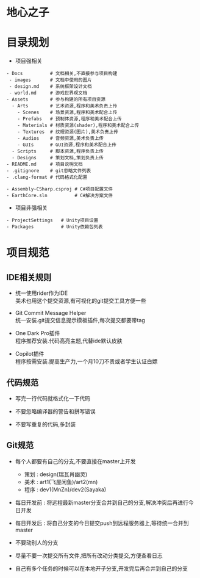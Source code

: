 ﻿# 地心之子

# 目录规划

- 项目强相关

```text
- Docs          # 文档相关,不直接参与项目构建
 - images       # 文档中使用的图片
 - design.md    # 系统框架设计文档
 - world.md     # 游戏世界观文档
- Assets        # 参与构建的所有项目资源
  - Arts        # 艺术资源,程序和美术负责上传
    - Scenes    # 场景资源,程序和美术配合上传
    - Prefabs   # 预制体资源,程序和美术配合上传
    - Materials # 材质资源(shader),程序和美术配合上传
    - Textures  # 纹理资源(图片),美术负责上传
    - Audios    # 音频资源,美术负责上传
    - GUIs      # GUI资源,程序和美术配合上传
  - Scripts     # 脚本资源,程序负责上传
  - Designs     # 策划文档,策划负责上传
- README.md     # 项目说明文档
- .gitignore    # git忽略文件列表
- .clang-format # 代码格式化配置

- Assembly-CSharp.csproj # C#项目配置文件
- EarthCore.sln          # C#解决方案文件
```

- 项目非强相关

```text
- ProjectSettings   # Unity项目设置
- Packages          # Unity依赖包列表
```

# 项目规范

## IDE相关规则

- 统一使用rider作为IDE  
  美术也用这个提交资源,有可视化的git提交工具方便一些

- Git Commit Message Helper  
  统一安装.git提交信息提示模板插件,每次提交都要带tag

- One Dark Pro插件  
  程序推荐安装.代码高亮主题,代替ide默认皮肤

- Copilot插件  
  程序按需安装.提高生产力,一个月10刀不贵或者学生认证白嫖

## 代码规范

- 写完一行代码就格式化一下代码

- 不要忽略编译器的警告和拼写错误

- 不要写重复的代码,多封装

## Git规范

- 每个人都要有自己的分支,不要直接在master上开发

    - 策划 : design(瑞瓦肖幽灵)
    - 美术 : art1(飞屋闲鱼)/art2(mn)
    - 程序 : dev1(MnZn)/dev2(Sayaka)

- 每日开发前 : 将远程最新master分支合并到自己的分支,解决冲突后再进行今日开发
- 每日开发后 : 将自己分支的今日提交push到远程服务器上,等待统一合并到master
- 不要动别人的分支
- 尽量不要一次提交所有文件,把所有改动分类提交,方便查看日志
- 自己有多个任务的时候可以在本地开子分支,开发完后再合并到自己的分支